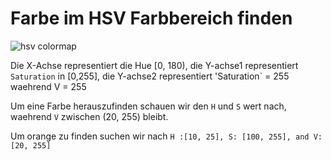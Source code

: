# Farbe im HSV Farbbereich finden

![hsv colormap](../images/hsv-colormap.png)

Die X-Achse representiert die Hue [0, 180),
die Y-achse1 representiert `Saturation` in [0,255],
die Y-achse2 representiert 'Saturation` = 255 waehrend
V = 255

Um eine Farbe herauszufinden schauen wir den `H` und `S`
wert nach, waehrend `V` zwischen (20, 255) bleibt.

Um orange zu finden suchen wir nach `H :[10, 25], S: [100, 255], and V: [20, 255]`